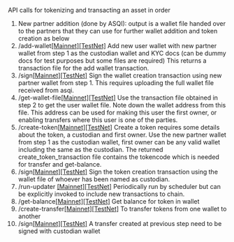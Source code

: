 API calls for tokenizing and transacting an asset in order

1. New partner addition (done by ASQI): output is a wallet file handed over to the partners that they can use for further wallet addition and token creation as below
2. /add-wallet[[Mainnet]](https://api.newrl.net/docs#/default/add_wallet_api_add_wallet_post)[[TestNet]](https://testnet.newrl.net/docs#/default/add_wallet_api_add_wallet_post)
Add new user wallet with new partner wallet from step 1 as the custodian wallet and KYC docs (can be dummy docs for test purposes but some files  are required)
This returns a transaction file for the add wallet transaction.
3. /sign[[Mainnet]](https://api.newrl.net/docs#/default/sign_sign_post)[[TestNet]](https://testnet.newrl.net/docs#/default/sign_sign_post)
Sign the wallet creation transaction using new partner wallet from step 1. This requires uploading the full wallet file received from asqi. 
4. /get-wallet-file[[Mainnet]](https://api.newrl.net/docs#/default/get_wallet_file_get_wallet_file_post)[[TestNet]](https://testnet.newrl.net/docs#/default/get_wallet_file_get_wallet_file_post)
Use the transaction file obtained in step 2 to get the user wallet file. Note down the wallet address from this file. This address can be used for making this user the first owner, or enabling transfers where this user is one of the parties. 
5. /create-token[[Mainnet]](https://api.newrl.net/docs#/default/create_token_create_token_post)[[TestNet]](https://testnet.newrl.net/docs#/default/create_token_create_token_post)
Create a token requires some details about the token, a custodian and first owner. Use the new partner wallet from step 1 as the custodian wallet, first owner can be any valid wallet including the same as the custodian. The returned create_token_transaction file contains the tokencode which is needed for transfer and get-balance.
6. /sign[[Mainnet]](https://api.newrl.net/docs#/default/sign_sign_post)[[TestNet]](https://testnet.newrl.net/docs#/default/sign_sign_post)
Sign the token creation transaction using the wallet file of whoever has been named as custodian. 
7. /run-updater [[Mainnet]](https://api.newrl.net/docs#/default/run_updater_run_updater_post)[[TestNet]](https://testnet.newrl.net/docs#/default/run_updater_run_updater_post)
Periodically run by scheduler but can be explicitly invoked to include new transactions to chain.
8. /get-balance[[Mainnet]](https://api.newrl.net/docs#/default/get_balance_get_balance_post)[[TestNet]](https://testnet.newrl.net/docs#/default/get_balance_get_balance_post)
Get balance for token in wallet
9. /create-transfer[[Mainnet]](https://api.newrl.net/docs#/default/create_transfer_create_transfer_post)[[TestNet]](https://testnet.newrl.net/docs#/default/create_transfer_create_transfer_post)
To transfer tokens from one wallet to another
10. /sign[[Mainnet]](https://api.newrl.net/docs#/default/sign_sign_post)[[TestNet]](https://testnet.newrl.net/docs#/default/sign_sign_post)
A transfer created at previous step need to be signed with custodian wallet